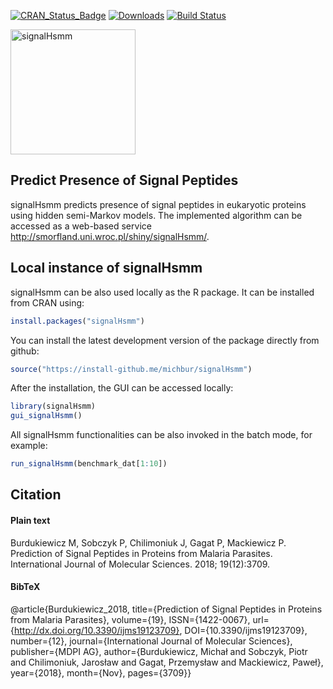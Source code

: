 [![CRAN_Status_Badge](http://www.r-pkg.org/badges/version/signalHsmm)](https://cran.r-project.org/package=signalHsmm)
[![Downloads](http://cranlogs.r-pkg.org/badges/signalHsmm)](https://cran.r-project.org/package=signalHsmm)
[![Build Status](https://api.travis-ci.org/michbur/signalHsmm.png)](https://travis-ci.org/michbur/signalHsmm)

<img src="https://github.com/michbur/signalHsmm/blob/master/inst/signal_gui/logo.png" alt="signalHsmm" style="height: 200px;"/>

Predict Presence of Signal Peptides
-------------------------

signalHsmm predicts presence of signal peptides in eukaryotic proteins using hidden semi-Markov models. The implemented algorithm can be accessed as a web-based service http://smorfland.uni.wroc.pl/shiny/signalHsmm/.

Local instance of signalHsmm
------------------------
signalHsmm can be also used locally as the R package. It can be installed from CRAN using:

```R
install.packages("signalHsmm")
```

You can install the latest development version of the package directly from github:

```R
source("https://install-github.me/michbur/signalHsmm")
```

After the installation, the GUI can be accessed locally:

```R
library(signalHsmm)
gui_signalHsmm()
```
All signalHsmm functionalities can be also invoked in the batch mode, for example:

```R
run_signalHsmm(benchmark_dat[1:10])
```

Citation
------------------------

#### Plain text
Burdukiewicz M, Sobczyk P, Chilimoniuk J, Gagat P, Mackiewicz P. Prediction of Signal Peptides in Proteins from Malaria Parasites. International Journal of Molecular Sciences. 2018; 19(12):3709.

#### BibTeX
@article{Burdukiewicz_2018, 
title={Prediction of Signal Peptides in Proteins from Malaria Parasites}, 
volume={19}, 
ISSN={1422-0067}, 
url={http://dx.doi.org/10.3390/ijms19123709}, 
DOI={10.3390/ijms19123709}, 
number={12}, 
journal={International Journal of Molecular Sciences}, 
publisher={MDPI AG}, 
author={Burdukiewicz, Michał and Sobczyk, Piotr and Chilimoniuk, Jarosław and Gagat, Przemysław and Mackiewicz, Paweł}, 
year={2018}, 
month={Nov}, 
pages={3709}}

